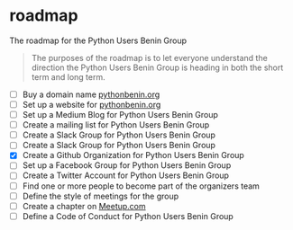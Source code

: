 # roadmap
The roadmap for the Python Users Benin Group
> The purposes of the roadmap is to let everyone understand the direction the Python Users Benin Group is heading in both the short term and long term.

- [ ] Buy a domain name [pythonbenin.org](https://pythonbenin.org)
- [ ] Set up a website for [pythonbenin.org](https://pythonbenin.org)
- [ ] Set up a Medium Blog for Python Users Benin Group
- [ ] Create a mailing list for Python Users Benin Group
- [ ] Create a Slack Group for Python Users Benin Group
- [ ] Create a Slack Group for Python Users Benin Group
- [x] Create a Github Organization for Python Users Benin Group
- [ ] Set up a Facebook Group for Python Users Benin Group
- [ ] Create a Twitter Account for Python Users Benin Group
- [ ] Find one or more people to become part of the organizers team
- [ ] Define the style of meetings for the group
- [ ] Create a chapter on [Meetup.com](https://meetup.com)
- [ ] Define a Code of Conduct for Python Users Benin Group